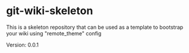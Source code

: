 # git-wiki-skeleton
This is a skeleton repository that can be used as a template to bootstrap your wiki using "remote_theme" config

Version: 0.0.1
